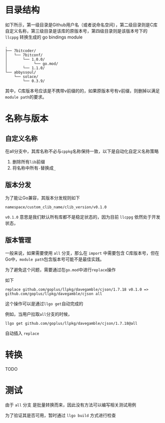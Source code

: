 # 目录结构

如下所示，第一级目录是Github用户名（或者说命名空间），第二级目录则是C库自定义名称，第三级目录是该库的原版本号，第四级目录则是该版本号下的 `llcppg` 转换生成的 go bindings module

```
.
├── 7bitcoder/
│   └── 7bitconf/
│       └── 1.0.0/
│            └── go.mod/
│       └── 1.1.0/
└── abbyssoul/
    └── solace/
        └── 0.3.9/
```

其中，C库版本号应该是不携带v前缀的的，如果原版本号有v前缀，则删掉以满足`module path`的要求。


# 名称与版本
## 自定义名称

在all分支中，其库名称不必与`cppkg`名称保持一致，以下是自动化自定义名称策略

1. 删除所有`lib`前缀
2. 将名称中所有`-`替换成`_`



## 版本分发

为了能让Go兼容，其版本分发规则如下

```
namespace/custom_clib_name/clib_version/v0.1.0
```

`v0.1.0` 意思是我们默认所有库都不是稳定状态的，因为目前 `llcppg` 依然处于开发状态，


## 版本管理

一般来说，如果需要使用 `all` 分支，那么在 `import` 中需要包含 C库版本号，但在Go中，`module path`包含版本号可能不是最佳实践。

为了避免这个问题，需要通过在`go.mod`中进行`replace`操作

如下

```
replace github.com/goplus/llpkg/davegamble/cjson/1.7.18 v0.1.0 => github.com/goplus/llpkg/davegamble/cjson all
```

这个操作可以是通过`llgo get`自动完成的

例如，当用户拉取`all`分支的时候，

```
llgo get github.com/goplus/llpkg/davegamble/cjson/1.7.18@all
```

自动插入 `replace`


# 转换

TODO


# 测试
由于 `all` 分支 是批量转换而来，因此没有方法可以编写相关测试用例

为了验证其是否可用，暂时通过 `llgo build` 方式进行检查




